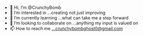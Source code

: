- 👋 Hi, I’m @CrunchyBomb
- 👀 I’m interested in ...creating not just improving
- 🌱 I’m currently learning ...what can take me a step forward 
- 💞️ I’m looking to collaborate on ...anything my input is valued on
- 📫 How to reach me ...crunchybombghost0@gmail.com 

<!---
CrunchyBomb/CrunchyBomb is a ✨ special ✨ repository because its `README.md` (this file) appears on your GitHub profile.
You can click the Preview link to take a look at your changes.
--->
